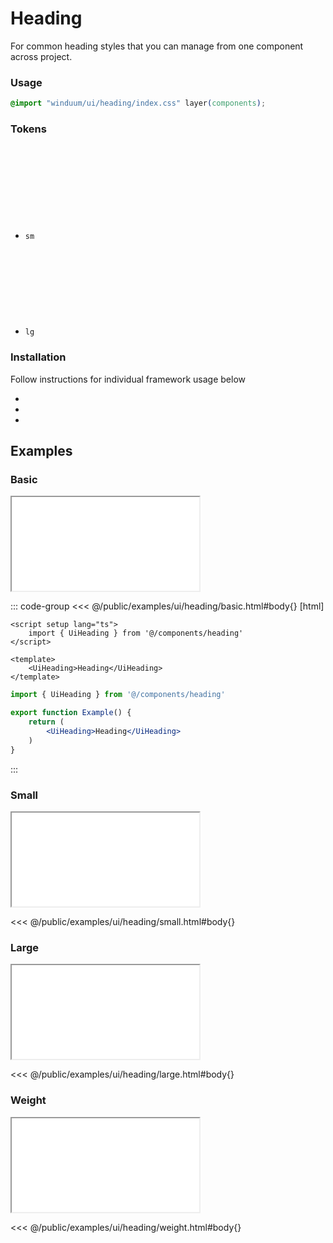 # Heading
For common heading styles that you can manage from one component across project.

<ViewSourceGh href="https://github.com/winduum/winduum/blob/main/src/components/heading" />

### Usage

```css
@import "winduum/ui/heading/index.css" layer(components);
```

### Tokens

* `sm` <a href="https://github.com/winduum/winduum/blob/main/src/components/heading/sm.css" target="_blank" rel="noreferrer" class="winduum-gh-link"><svg><use href="#icon-gh" /></svg></a>
* `lg` <a href="https://github.com/winduum/winduum/blob/main/src/components/heading/lg.css" target="_blank" rel="noreferrer" class="winduum-gh-link"><svg><use href="#icon-gh" /></svg></a>

### Installation
Follow instructions for individual framework usage below

* <LinkGh name="winduum" url="https://github.com/winduum/winduum/blob/main/src/components/heading" />
* <LinkGh name="winduum-vue" url="https://github.com/winduum/winduum-vue/blob/main/src/components/heading" />
* <LinkGh name="winduum-react" url="https://github.com/winduum/winduum-react/blob/main/src/components/heading" />

## Examples

### Basic

<iframe onload="this.style.visibility = 'visible';" src="/examples/ui/heading/basic.html"></iframe>

::: code-group
<<< @/public/examples/ui/heading/basic.html#body{} [html]
```vue
<script setup lang="ts">
    import { UiHeading } from '@/components/heading'
</script>

<template>
    <UiHeading>Heading</UiHeading>
</template>
```
```jsx
import { UiHeading } from '@/components/heading'

export function Example() {
    return (
        <UiHeading>Heading</UiHeading>
    )
}
```
:::

### Small

<iframe onload="this.style.visibility = 'visible';" src="/examples/ui/heading/small.html"></iframe>

<<< @/public/examples/ui/heading/small.html#body{}

### Large

<iframe onload="this.style.visibility = 'visible';" src="/examples/ui/heading/large.html"></iframe>

<<< @/public/examples/ui/heading/large.html#body{}

### Weight

<iframe onload="this.style.visibility = 'visible';" src="/examples/ui/heading/weight.html"></iframe>

<<< @/public/examples/ui/heading/weight.html#body{}
